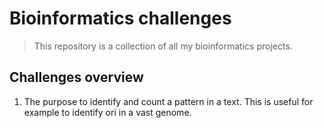 # Bioinformatics challenges
> This repository is a collection of all my bioinformatics projects.

## Challenges overview
1. The purpose to identify and count a pattern in a text. This is useful for example to identify ori in a vast genome.

